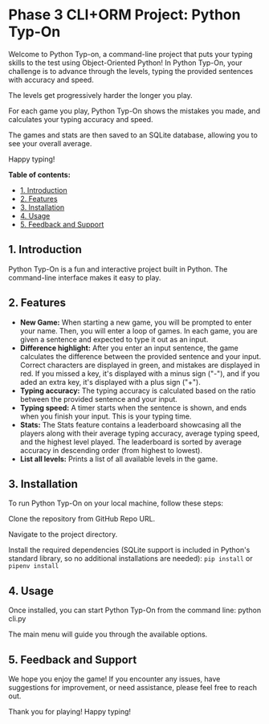 
# Phase 3 CLI+ORM Project: Python Typ-On
Welcome to Python Typ-on, a command-line project that puts your typing skills to the test using Object-Oriented Python! In Python Typ-On, your challenge is to advance through the levels, typing the provided sentences with accuracy and speed.

The levels get progressively harder the longer you play.

For each game you play, Python Typ-On shows the mistakes you made, and calculates your typing accuracy and speed.

The games and stats are then saved to an SQLite database, allowing you to see your overall average.

Happy typing!

**Table of contents:**
- [1. Introduction](#introduction)
- [2. Features](#features)
- [3. Installation](#installation)
- [4. Usage](#usage)
- [5. Feedback and Support](#feedback)

<a id="introduction"></a>

## 1. Introduction
Python Typ-On is a fun and interactive project built in Python. The command-line interface makes it easy to play.

<a id="features"></a>

## 2. Features
- **New Game:** When starting a new game, you will be prompted to enter your name. Then, you will enter a loop of games. In each game, you are given a sentence and expected to type it out as an input.
- **Difference highlight:** After you enter an input sentence, the game calculates the difference between the provided sentence and your input. Correct characters are displayed in green, and mistakes are displayed in red. If you missed a key, it's displayed with a minus sign ("-"), and if you aded an extra key, it's displayed with a plus sign ("+").
- **Typing accuracy:** The typing accuracy is calculated based on the ratio between the provided sentence and your input.
- **Typing speed:** A timer starts when the sentence is shown, and ends when you finish your input. This is your typing time.
- **Stats:** The Stats feature contains a leaderboard showcasing all the players along with their average typing accuracy, average typing speed, and the highest level played. The leaderboard is sorted by average accuracy in descending order (from highest to lowest).
- **List all levels:** Prints a list of all available levels in the game.

<a id="installation"></a>

## 3. Installation
To run Python Typ-On on your local machine, follow these steps:

Clone the repository from GitHub Repo URL.

Navigate to the project directory.

Install the required dependencies (SQLite support is included in Python's standard library, so no additional installations are needed): `pip install` or `pipenv install`

<a id="usage"></a>

## 4. Usage
Once installed, you can start Python Typ-On from the command line: python cli.py

The main menu will guide you through the available options.

<a id="feedback"></a>

## 5. Feedback and Support
We hope you enjoy the game! If you encounter any issues, have suggestions for improvement, or need assistance, please feel free to reach out.

Thank you for playing! Happy typing!